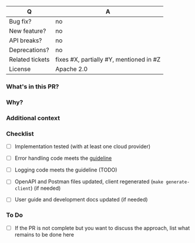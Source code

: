 | Q               | A
| --------------- | ---
| Bug fix?        | no|yes
| New feature?    | no|yes
| API breaks?     | no|yes
| Deprecations?   | no|yes
| Related tickets | fixes #X, partially #Y, mentioned in #Z
| License         | Apache 2.0


### What's in this PR?
<!-- Explain the contents of the PR. Give an overview about the implementation, which decisions were made and why. -->


### Why?
<!-- Which problem does the PR fix? (Please remove this section if you linked an issue above) -->


### Additional context
<!-- Additional information we should know about (eg. edge cases, steps you followed to test the implementation) (Please remove this section if you don't need it) -->


### Checklist
<!-- Place an '[x]' (no spaces) in all applicable fields. Please remove unrelated fields. -->

- [ ] Implementation tested (with at least one cloud provider)
- [ ] Error handling code meets the [guideline](https://github.com/banzaicloud/pipeline/blob/master/docs/error-handling-guide.md)
- [ ] Logging code meets the guideline (TODO)
- [ ] OpenAPI and Postman files updated, client regenerated (`make generate-client`) (if needed)
- [ ] User guide and development docs updated (if needed)


### To Do
<!-- (Please remove this section if you don't need it.) -->
- [ ] If the PR is not complete but you want to discuss the approach, list what remains to be done here
